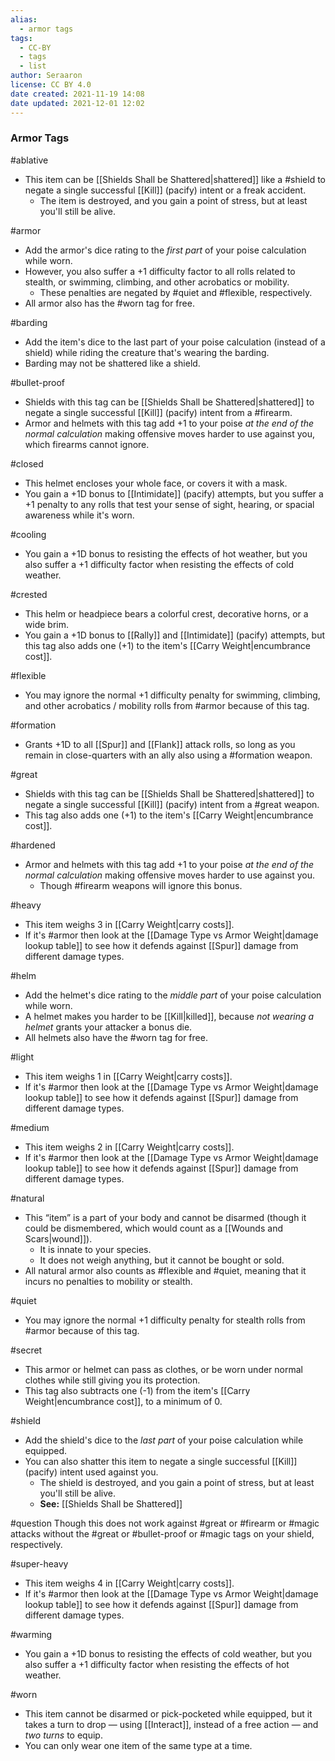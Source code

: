 ```yaml
---
alias:
  - armor tags
tags:
  - CC-BY
  - tags
  - list
author: Seraaron
license: CC BY 4.0
date created: 2021-11-19 14:08
date updated: 2021-12-01 12:02
---
```


### Armor Tags

#ablative

- This item can be [[Shields Shall be Shattered|shattered]] like a #shield to negate a single successful [[Kill]] (pacify) intent or a freak accident.
	- The item is destroyed, and you gain a point of stress, but at least you'll still be alive.

#armor

- Add the armor's dice rating to the _first part_ of your poise calculation while worn.
- However, you also suffer a +1 difficulty factor to all rolls related to stealth, or swimming, climbing, and other acrobatics or mobility.
	- These penalties are negated by #quiet and #flexible, respectively.
- All armor also has the #worn tag for free.

#barding

- Add the item's dice to the last part of your poise calculation (instead of a shield) while riding the creature that's wearing the barding.
- Barding may not be shattered like a shield.

#bullet-proof

- Shields with this tag can be [[Shields Shall be Shattered|shattered]] to negate a single successful [[Kill]] (pacify) intent from a #firearm.
- Armor and helmets with this tag add +1 to your poise *at the end of the normal calculation* making offensive moves harder to use against you, which firearms cannot ignore.

#closed

- This helmet encloses your whole face, or covers it with a mask.
- You gain a +1D bonus to [[Intimidate]] (pacify) attempts, but you suffer a +1 penalty to any rolls that test your sense of sight, hearing, or spacial awareness while it's worn.

#cooling

- You gain a +1D bonus to resisting the effects of hot weather, but you also suffer a +1 difficulty factor when resisting the effects of cold weather.

#crested

- This helm or headpiece bears a colorful crest, decorative horns, or a wide brim.
- You gain a +1D bonus to [[Rally]] and [[Intimidate]] (pacify) attempts, but this tag also adds one (+1) to the item's [[Carry Weight|encumbrance cost]].

#flexible

- You may ignore the normal +1 difficulty penalty for swimming, climbing, and other acrobatics / mobility rolls from #armor because of this tag.

#formation

- Grants +1D to all [[Spur]] and [[Flank]] attack rolls, so long as you remain in close-quarters with an ally also using a #formation weapon.

#great

- Shields with this tag can be [[Shields Shall be Shattered|shattered]] to negate a single successful [[Kill]] (pacify) intent from a #great weapon.
- This tag also adds one (+1) to the item's [[Carry Weight|encumbrance cost]].

#hardened

- Armor and helmets with this tag add +1 to your poise *at the end of the normal calculation* making offensive moves harder to use against you.
	- Though #firearm weapons will ignore this bonus.

#heavy

- This item weighs 3 in [[Carry Weight|carry costs]].
- If it's #armor then look at the [[Damage Type vs Armor Weight|damage lookup table]] to see how it defends against [[Spur]] damage from different damage types.

#helm

- Add the helmet's dice rating to the _middle part_ of your poise calculation while worn.
- A helmet makes you harder to be [[Kill|killed]], because *not wearing a helmet* grants your attacker a bonus die.
- All helmets also have the #worn tag for free.

#light

- This item weighs 1 in [[Carry Weight|carry costs]].
- If it's #armor then look at the [[Damage Type vs Armor Weight|damage lookup table]] to see how it defends against [[Spur]] damage from different damage types.

#medium

- This item weighs 2 in [[Carry Weight|carry costs]].
- If it's #armor then look at the [[Damage Type vs Armor Weight|damage lookup table]] to see how it defends against [[Spur]] damage from different damage types.

#natural

- This “item” is a part of your body and cannot be disarmed (though it could be dismembered, which would count as a [[Wounds and Scars|wound]]).
	- It is innate to your species.
	- It does not weigh anything, but it cannot be bought or sold.
- All natural armor also counts as #flexible and #quiet, meaning that it incurs no penalties to mobility or stealth.

#quiet

- You may ignore the normal +1 difficulty penalty for stealth rolls from #armor because of this tag.

#secret

- This armor or helmet can pass as clothes, or be worn under normal clothes while still giving you its protection.
- This tag also subtracts one (-1) from the item's [[Carry Weight|encumbrance cost]], to a minimum of 0.

#shield

- Add the shield's dice to the _last part_ of your poise calculation while equipped.
- You can also shatter this item to negate a single successful [[Kill]] (pacify) intent used against you.
	- The shield is destroyed, and you gain a point of stress, but at least you'll still be alive.
	- **See:** [[Shields Shall be Shattered]]

#question Though this does not work against #great or #firearm or #magic attacks without the #great or #bullet-proof  or #magic tags on your shield, respectively.

#super-heavy 

- This item weighs 4 in [[Carry Weight|carry costs]].
- If it's #armor then look at the [[Damage Type vs Armor Weight|damage lookup table]] to see how it defends against [[Spur]] damage from different damage types.

#warming

- You gain a +1D bonus to resisting the effects of cold weather, but you also suffer a +1 difficulty factor when resisting the effects of hot weather.

#worn

- This item cannot be disarmed or pick-pocketed while equipped, but it takes a turn to drop — using [[Interact]], instead of a free action — and _two turns_ to equip.
- You can only wear one item of the same type at a time.

